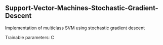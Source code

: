 ## Support-Vector-Machines-Stochastic-Gradient-Descent

Implementation of multiclass SVM using stochastic gradient descent

Trainable parameters: C
